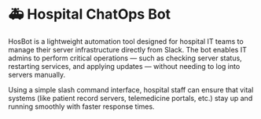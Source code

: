 # 🚑 Hospital ChatOps Bot
HosBot is a lightweight automation tool designed for hospital IT teams to manage their server infrastructure directly from Slack.
The bot enables IT admins to perform critical operations — such as checking server status, restarting services, and applying updates — without needing to log into servers manually.

Using a simple slash command interface, hospital staff can ensure that vital systems (like patient record servers, telemedicine portals, etc.) stay up and running smoothly with faster response times.

   

